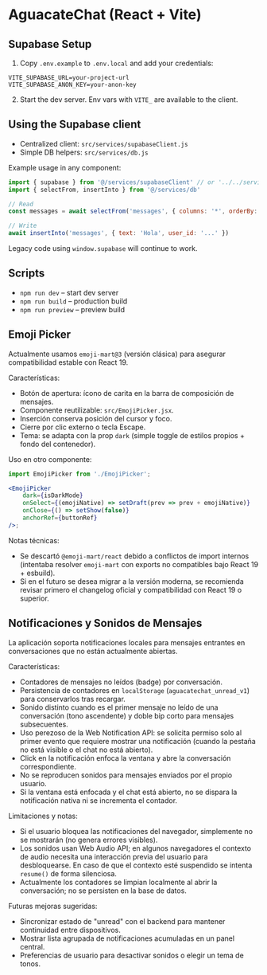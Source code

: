 # AguacateChat (React + Vite)

## Supabase Setup

1) Copy `.env.example` to `.env.local` and add your credentials:

```
VITE_SUPABASE_URL=your-project-url
VITE_SUPABASE_ANON_KEY=your-anon-key
```

2) Start the dev server. Env vars with `VITE_` are available to the client.

## Using the Supabase client

- Centralized client: `src/services/supabaseClient.js`
- Simple DB helpers: `src/services/db.js`

Example usage in any component:

```js
import { supabase } from '@/services/supabaseClient' // or '../../services/supabaseClient'
import { selectFrom, insertInto } from '@/services/db'

// Read
const messages = await selectFrom('messages', { columns: '*', orderBy: 'created_at', ascending: true })

// Write
await insertInto('messages', { text: 'Hola', user_id: '...' })
```

Legacy code using `window.supabase` will continue to work.

## Scripts

- `npm run dev` – start dev server
- `npm run build` – production build
- `npm run preview` – preview build

## Emoji Picker

Actualmente usamos `emoji-mart@3` (versión clásica) para asegurar compatibilidad estable con React 19.

Características:
- Botón de apertura: ícono de carita en la barra de composición de mensajes.
- Componente reutilizable: `src/EmojiPicker.jsx`.
- Inserción conserva posición del cursor y foco.
- Cierre por clic externo o tecla Escape.
- Tema: se adapta con la prop `dark` (simple toggle de estilos propios + fondo del contenedor).

Uso en otro componente:
```jsx
import EmojiPicker from './EmojiPicker';

<EmojiPicker
	dark={isDarkMode}
	onSelect={(emojiNative) => setDraft(prev => prev + emojiNative)}
	onClose={() => setShow(false)}
	anchorRef={buttonRef}
/>;
```

Notas técnicas:
- Se descartó `@emoji-mart/react` debido a conflictos de import internos (intentaba resolver `emoji-mart` con exports no compatibles bajo React 19 + esbuild).
- Si en el futuro se desea migrar a la versión moderna, se recomienda revisar primero el changelog oficial y compatibilidad con React 19 o superior.

## Notificaciones y Sonidos de Mensajes

La aplicación soporta notificaciones locales para mensajes entrantes en conversaciones que no están actualmente abiertas.

Características:
- Contadores de mensajes no leídos (badge) por conversación.
- Persistencia de contadores en `localStorage` (`aguacatechat_unread_v1`) para conservarlos tras recargar.
- Sonido distinto cuando es el primer mensaje no leído de una conversación (tono ascendente) y doble bip corto para mensajes subsecuentes.
- Uso perezoso de la Web Notification API: se solicita permiso solo al primer evento que requiere mostrar una notificación (cuando la pestaña no está visible o el chat no está abierto).
- Click en la notificación enfoca la ventana y abre la conversación correspondiente.
- No se reproducen sonidos para mensajes enviados por el propio usuario.
- Si la ventana está enfocada y el chat está abierto, no se dispara la notificación nativa ni se incrementa el contador.

Limitaciones y notas:
- Si el usuario bloquea las notificaciones del navegador, simplemente no se mostrarán (no genera errores visibles).
- Los sonidos usan Web Audio API; en algunos navegadores el contexto de audio necesita una interacción previa del usuario para desbloquearse. En caso de que el contexto esté suspendido se intenta `resume()` de forma silenciosa.
- Actualmente los contadores se limpian localmente al abrir la conversación; no se persisten en la base de datos.

Futuras mejoras sugeridas:
- Sincronizar estado de "unread" con el backend para mantener continuidad entre dispositivos.
- Mostrar lista agrupada de notificaciones acumuladas en un panel central.
- Preferencias de usuario para desactivar sonidos o elegir un tema de tonos.
